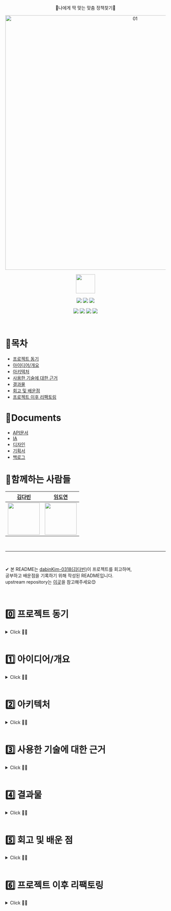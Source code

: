 
<br />
<p align='center'>
🥄나에게 딱 맞는 맞춤 정책찾기🥄
 </p>

 
<p align='center'>
<img width="800" alt="01" src="https://user-images.githubusercontent.com/84564695/180598164-f600814c-1820-43b1-afc8-6062b51060fb.png">
 </p>
 
 <p align='center'>
 <a href='https://play.google.com/store/apps/details?id=com.fork.spoonfeed'><img height="60px" src='https://play.google.com/intl/en/badges/images/generic/ko_badge_web_generic.png'/></a>
 </p>
 
<p align='center'>
    <img src="https://img.shields.io/badge/kotlin-v1.6.21-blue?logo=kotlin"/>
    <img src="https://img.shields.io/badge/Retrofit2-v2.9.0-green?logo=Retrofit2"/>
    <img src="https://img.shields.io/badge/Hilt-v2.40.5-yellow?logo=Hilt"/>
 </p>
<p align='center'>
    <img src="https://img.shields.io/badge/Moshi-v1.12.0-brightgreen?logo=Moshi"/>
    <img src="https://img.shields.io/badge/Lifecycle-v2.4.1-blue?logo=Lifecycle"/>
    <img src="https://img.shields.io/badge/OkHttp-v4.9.2-orange?logo=OkHttp"/>
    <img src="https://img.shields.io/badge/Timber-v5.0.1-blue?logo=Ttimber">
</p>

<br>

# 📌목차

- [프로젝트 동기](#reason)
- [아이디어/개요](#outline)
- [아키텍처](#structure)
- [사용한 기술에 대한 근거](#why)
- [결과물](#outputs)
- [회고 및 배운점](#learn)
- [프로젝트 이후 리팩토링](#update)


# 📌Documents
- [API문서](https://www.spoonfeed.kr/api-docs/)  
- [IA](https://www.figma.com/file/p7g2MUXTPQI099H5AhXclZ/DnD?node-id=268%3A431)
- [디자인](https://www.figma.com/file/p7g2MUXTPQI099H5AhXclZ/DnD?node-id=1030%3A12107)  
- [기획서](https://www.notion.so/21b083c5d23c41debb77ad698aaa7e65)
- [백로그](https://www.notion.so/60d9b1efc7d246b5842e1798ff1ed458?v=970b9be635df4dd985141c846728209e)



# 📌함께하는 사람들

| [김다빈](https://github.com/dabinKim-0318)                | [임도연](https://github.com/dddooo9)                |          
| ------------------------------------------------------- | -------------------------------------------------------- | 
| <img src="https://user-images.githubusercontent.com/84564695/190450439-e798897d-8049-421e-b54c-919a582a6c5d.png" width="100"> | <img src="https://user-images.githubusercontent.com/64943924/150619859-8b5f6706-3627-4b7c-a1b8-7b06a633af64.png" width="100"> | 

  <br>
  
***

<br />

✔ 본 README는 [dabinKim-0318(김다빈)](https://github.com/dabinKim-0318)이 프로젝트를 회고하며,      
공부하고 배운점을 기록하기 위해 작성된 README입니다.    
upstream repository는 [이곳](https://github.com/dnd-side-project/dnd-6th-5-android)을 참고해주세요😊      
  
  
  <br>
  
# 0️⃣ 프로젝트 동기 <a name = "reason"></a>

<details>
   <summary> Click 🙋‍♀️</summary>
<br />

- 첫 번째 대외활동이 끝난 후 팀프로젝트에 대한 아쉬움과 재미를 느꼈습니다. 그래서 현업 개발자, 디자이너분들과 함께 하나의 프로젝트를 완성해볼 수 있는 DND에서 안드로이드 개발자로 참여했습니다. 
- 프로젝트를 통해 더 성장하고 싶었고, 현업에서 활동하고 계신 개발자분, 디자이너분들과의 협업을 통해 타 분야 분들과 커뮤니케이션하는 역량도 키우고 싶어서 프로젝트를 진행했습니다
- 8주간 기획부터 개발, 릴리즈까지 경험해볼 수 있었습니다.
- 개발자로서의 마인드셋, 더 좋은 코드를 짜기 위한 방법 등 프로젝트를 시작하기 전보다 훨씬 많이 배우고 좋은 사람들도 알아갈 수 있었던 소중한 시간이었습니다.

</details>

<br>


# 1️⃣ 아이디어/개요 <a name = "outline"></a>

<details>
   <summary> Click 🙋‍♀️</summary>
<br />



  <img width="800" src = "https://user-images.githubusercontent.com/84564695/188052319-cb84d408-84d7-4c52-bf15-d4162fa9080a.png" />   

<br><br />
 
스푼피드는, 수많은 정책들 사이에서 혼란스러운 사회초년생들에게  
***맞춤 정책 정보를 쉽고 편리하게 제공하는 서비스***입니다      

현재 제공 되는 3가지 핵심 기능은 다음과 같습니다.

✔ 연령, 소득 등의 필터링을 통해 자신이 신청할 수 있는 정책 찾기   
✔ 정책 상세 정보를 확인하고 바로 신청하러 가기  
✔ 비슷한 조건을 가진 다른 사용자의 후기를 확인하는 커뮤니티  


</details>

<br>

# 2️⃣ 아키텍처  <a name = "structure"></a>

<details>
   <summary> Click 🙋‍♀️</summary>
<br />

  <img width="300" src = "https://user-images.githubusercontent.com/84564695/184577351-59081ffd-2860-47b7-9da2-f093c633d71a.JPG" />

- MVVM 아키텍쳐 설계를 통해 각 계층을 분리해 관심사를 나누고 의존성 규칙을 정한 구조로 설계했습니다.
- data / domain / presentation 로 layer를 나누고 패키징을 통해 관심사를 분리했습니다.  
- 특히 권장 아키텍쳐에서 강조하는 2가지 원칙인 "UI 기반 클래스를 가볍게 하기",  "UI와 Model(모델)을 분리하기" 규칙을 잘 지키고 있는가?를 생각하며 설계하기 위해 노력했습니다. 
- 프로젝트 설계 당시, 계층별 모듈을 나눈 멀티모듈 구조를 고민했습니다. 하지만 해당 앱이 다른 앱에 이용될 수 있는 가능성이 있다고 판단하지 않았고, 하나의 앱만 있는데, 모듈을 여러개로 나눠놓으면 코드량이 더 많게 느껴지며 유지보수 비용이 증가할 것이라 생각해 단일모듈로 설계했습니다.
- 디자인 패턴으로는, Repository Pattern 을 사용해 DataSource 캡슐화했습니다. ViewModel, LiveData 등의 Jetpack Component를 활용해 UI Controller의 과도한 책임을 막고 역할을 분리했습니다.

 
<p align='center'>
 <img width="900" src = "https://user-images.githubusercontent.com/84564695/187017988-ac6d085d-e9b9-4ffd-81f5-f4d64f44fade.png" />
 </p>
 
- 프로젝트에서는 단순히 MVVM을 "사용"했다는 것에 그쳤던 것 같았습니다. 그래서 프로젝트 이후 안드로이드 공식문서를 보고 제 나름의 언어로 해석하고 이해하며 세부적인 항목까지 공부해보고 싶다는 생각이 들었고, 아키텍쳐의 중요 개념들을 조직화하고 정리해봤습니다. 
- 특히 UI Layer 구조, UI Layer에서 사용되는 단어의 개념을 깊게 고찰하고 고민했던 부분이 가장 기억에 남습니다. "stateHolders"는 UI State를 생성하는 역할을 하며 공식문서에서 ViewModel을 예로 들고 있습니다. 
- "ViewModel은 StateHolders이다" 와 같은 단어의 개념을 아는게 사소한 일이라고 생각했습니다. 하지만 ViewModel안에서 정의될 UI state 개념과도 관련이 있어 전체적인 구조를 이해하는 데 매우 중요하고 개발자들 사이에서의 커뮤니케이션을 위해서도 반드시 숙지하고 있어야 하는 부분이라는 걸 깨달았습니다. 

#### 👉공부하며 작성했던 블로그 포스팅입니다!
| Bolg Link | 
| ------ |
| [[안드로이드 공식문서 파헤치기] 클린 아키텍쳐의 모든 것!](https://url.kr/8m15qg) | 
| [[안드로이드] 멀티모듈](https://url.kr/8m15qg) | 

</details>

<br>

# 3️⃣ 사용한 기술에 대한 근거  <a name = "why"></a>

<details>
   <summary> Click 🙋‍♀️</summary>
<br />

- 각 Stack의 링크를 클릭하시면 공부하며 작성했던 포스팅으로 이동합니다!

| Category | Stack  | Reason |
|:---|:---|:---|
| Jetpack Components | [Room](https://velog.io/@dabin/%EC%95%88%EB%93%9C%EB%A1%9C%EC%9D%B4%EB%93%9CSQLite) | 유저가 신고한 사용자의 id를 저장 후 컨텐츠를 필터링하기 위해 Room을 사용했습니다. 신고한 유저가 없을 경우 반드시 서버에서 데이터를 요청할 필요가 없기 때문에 local에 데이터를 저장해 사용하기로 결정했습니다. 신고 횟수에 제한이 없고 저장해야할 id의 수가 많아질 수 있다는 점을 고려해 sharedPreferences 대신 Room을 선택했습니다. |
| |[LiveData](https://velog.io/@dabin/%EC%95%88%EB%93%9C%EB%A1%9C%EC%9D%B4%EB%93%9C-%EA%B3%B5%EC%8B%9D%EB%AC%B8%EC%84%9C-%ED%8C%8C%ED%97%A4%EC%B9%98%EA%B8%B0-LiveData%EC%9D%98-%EB%AA%A8%EB%93%A0-%EA%B2%83) | 최신 data가 생명주기에 따라 자동으로 업데이트 되도록하기 위해 LiveData를 사용했습니다  |
| |[ViewModel](https://velog.io/@dabin/%EC%95%88%EB%93%9C%EB%A1%9C%EC%9D%B4%EB%93%9CviewModel-%EC%83%9D%EC%84%B1%EC%97%90-%EB%8C%80%ED%95%9C-%EA%B3%A0%EC%B0%B0) | 인스턴스가 소멸된 후 다시 onCreate 가 호출되며 인스턴스로 새로 생성되어도 데이터가 초기화되지 않도록 ViewModel을 사용했습니다. onSaveInstanceState()로 UI Data를 저장할 수도 있었겠지만, 대량의 UI Data를 복원하기에 적합하지 않다고 판단했습니다. 또한 서버, 데이터베이스에 접근하는 코드를 UI Controller와 분리하기 위해 ViewModel을 사용했습니다.
| |[DataBinding](https://velog.io/@dabin/%EC%95%88%EB%93%9C%EB%A1%9C%EC%9D%B4%EB%93%9CDataBinding) | findViewById 메서드에 비해, null safety, type safety 부분에서 장점이 있는 DataBinding을 사용했습니다. ViewBinding이 DataBinding보다 퍼포먼스 효율, 용량 측면에서 장점이 있지만 DataBinding은 ViewBinding역할을 할 수 있을 뿐더러, 레이아웃에서 데이터 연결 작업을 통한 역할 분리를 위해 DataBinding을 선택했습니다. |
| Dependency Injection | Hilt | 클래스간 결합도를 낮추고 원활한 리팩토링을 위해 DI를 적용했습니다. ViewModel에 대한 의존성 주입을 구현하기 편리하고 각 컴포넌트의 라이프 사이클을 자동으로 관리해주는 Hilt를 DI Framework로 활용했습니다. Hilt가 Dagger2를 기반으로 만들어졌기 때문에 Hilt에 대한 이해를 높이기 위해 Dagger2도 함께 공부할 계획입니다 |
| Network | Retrofit | 안드로이드 통신 라이브러리의 역사를 공부하면서 Deprecated된 라이브러리들과(HttpClient 등) Volley, OkHttp, Retrofit의 장단점을 비교하며 공부했습니다. 그 결과 개인적으로는 Annotation으로 HTTP 메소드를 정의해서 사용하는 Retrofit이 전체 구조를 파악하기 더 좋은 것 같아 Retrofit을 선택했습니다. JSON을 파싱해주는 Converter 연동을 지원해주기 때문에 Gson 라이브러리와 함께 사용하기 위해 선택했습니다.    |
|  |[OkHttp3](https://velog.io/@dabin/%EC%95%88%EB%93%9C%EB%A1%9C%EC%9D%B4%EB%93%9C-Android-%ED%86%B5%EC%8B%A0-%EB%9D%BC%EC%9D%B4%EB%B8%8C%EB%9F%AC%EB%A6%AC%EC%9D%98-%EC%97%AD%EC%82%AC#android-%ED%86%B5%EC%8B%A0-%EB%9D%BC%EC%9D%B4%EB%B8%8C%EB%9F%AC%EB%A6%AC%EC%9D%98-%EC%97%AD%EC%82%AC) |  Intercepter를 통해 API가 통신되는 모든 활동을 모니터링하고, 서버 통신 시간을 조절하기 위해 사용했습니다. 또한 Retrofit2을 사용했기 때문에, Retrofit2가 의존하는 OkHttp3를 함께 사용하는게 좋겠다고 생각했습니다. |
| Asynchronous Processing | [Coroutine](https://velog.io/@dabin/%EC%95%88%EB%93%9C%EB%A1%9C%EC%9D%B4%EB%93%9C-%EC%BD%94%EB%A3%A8%ED%8B%B4-%EC%8B%A4%EC%8A%B5) | api요청 시 callback을 사용하지 않고 비동기 처리를 하기 위해 Coroutine을 사용했습니다.  직관적인 함수 사용을 통해 코드의 가독성도 높일 수 있었습니다 |
| Third Party Library | Social Login | 사용자의 회원가입 과정의 번거로움을 피하기 위해 네이버, 카카오 SDK를 사용해 소셜 로그인을 구현했습니다. |
|  | Lottie | 스플래시 화면에서 애니메이션 처리가 필요했고, 고품질 애니메이션을 처리할 때 발생할 수 있는 OOM을 피하기 위해 애니메이션 라이브러리를 사용하기로 결정했습니다. 그중 백터 기반이라 용량이 적고 적용이 간단한 Lottie라이브러리를 활용했습니다. |
|  |Timber | 릴리즈 버전에서 로그를 출력하지 않고, 태그를 별도로 입력하지 않아도 되는 Timber을 사용해 Log를 남겼습니다 |
|  |Gson | Json형식인 응답 데이터를 java로 파싱하기 위해 Gson라이브러리를 사용했습니다.  |
| Strategy | Git Flow |   </li> <li><a href="https://github.com/dnd-side-project/dnd-6th-5-android/wiki/%EB%B8%8C%EB%9E%9C%EC%B9%98-%EC%A0%84%EB%9E%B5">브랜치 전략</a></li> <li><a href="https://github.com/dnd-side-project/dnd-6th-5-android/wiki/%EC%BD%94%EB%93%9C-%EC%BB%A8%EB%B2%A4%EC%85%98">코드 컨벤션</a></li>  <li><a href="https://github.com/dnd-side-project/dnd-6th-5-android/wiki/%EC%BB%A4%EB%B0%8B-%EC%BB%A8%EB%B2%A4%EC%85%98">커밋 컨벤션</a> |
| CI/CD | GitHub Action| Github Action으로 Build 과정을 검사했습니다. develop 브랜치로 병합 이후 발생한 손상을 즉시 해결 함으로 추후 손상을 해결하는 시간을 줄였습니다. |
| Other Tool | Slack, Notion, Figma, Postman | 팀원간 이슈 알림을 위해 Slack을 사용했고, 작업 진행상황공유와 디자인 작업, 백엔드 파트원과의 커뮤니케이션 등을 위해 해당 Tool들을 사용했습니다 |

</details>


<br>

# 4️⃣ 결과물  <a name = "outputs"></a>

<details>
   <summary> Click 🙋‍♀️</summary>
<br />

### 홈, 맞춤 정책 찾기   

https://user-images.githubusercontent.com/84564695/180599170-e25d2752-1d93-4700-90eb-12dd085dfacd.mp4

- 홈
  - 맞춤 정책 찾으러가기     
  - 전체, 주거, 금융 카테고리 별 정책 리스트 보기 
  - 관심있는 정책 모아보기  
- 맞춤 정책 찾기
  - 나이, 혼인여부, 재직여부, 회사규모, 중위소득, 연소득, 순자산, 세대주 여부 등의 필터링    
  - 맞춤정책 찾기 완료 다이어로그


### 맞춤 정책 자세히보기
https://user-images.githubusercontent.com/84564695/180598776-b9f9fc54-3eaa-4cb7-adb0-f262de9e5bfe.mp4

- 리스트
  - 맞춤정책 리스트로 확인하기     
  - 카테고리변경Bottomsheet  
  - 관심있는 맞춤정책 찜하기

- 상세페이지
  - 정책 지원내용, 신청 방법 등 확인하기    
  - 관심있는 맞춤정책 찜하기      
  - 정책 사이트 바로가기



### 커뮤니티
https://user-images.githubusercontent.com/84564695/180598819-65abf15b-cb4d-4b55-a886-6f97edbfffcd.mp4

- 게시글
  - 게시글리스트로 확인하기
  - 게시글 작성하기
  - 댓글 기능
- 검색
  - 카테고리별 게시글 검색

### 마이페이지


https://user-images.githubusercontent.com/84564695/184608951-3c1b241b-7309-47f0-a319-a1e1acfa6d84.mp4



- 개인정보 변경
- 관심정책 바로가기
- 작성한 게시글 바로가기
- 로그아웃
- 회원탈퇴
</details>


<br>

# 5️⃣ 회고 및 배운 점 <a name = "learn"></a>
<details>
   <summary> Click 🙋‍♀️</summary>
<br />

## ✔ 커뮤니케이션 부분
### ◼ 전면 온라인 회의
당시 코로나19가 매우 심각한 상황이었기에 프로젝트는 100% 온라인 회의로 진행되었습니다. 전면 온라인 회의로 진행한 프로젝트는 처음이었기에 다른 안드로이드 파트원뿐만 아니라 디자인, 백엔드 개발자 분들과의 원활한 소통을 위해 노력했습니다. 슬랙, 노션, 디스코드를 활용해 팀원들과 소통하였고 각 파트별 이슈관리 보드를 통해 작업 내역을 실시간으로 공유했습니다. 특히 클라이언트의 개발 진행상황을 표시하기 위해 [백로그](https://www.notion.so/60d9b1efc7d246b5842e1798ff1ed458?v=970b9be635df4dd985141c846728209e)를 작성하고 담당자, 구현여부를 작성했습니다. 클라이언트와 백엔드 개발자들이 개발과 관련된 부분에서 빠르게 소통할 수 있도록 개발자 단톡방을 따로 만들어 기술적인 문제에 신속하고 피드백할 수 있었습니다.

<br />

## ✔ 기술적인 부분
### ◼ Github Action Build Check CI 작성
반복되는 병합 과정에서 기존 Application을 손상시키지 않도록 확인하기 위해 Github Action을 이용했습니다. 중간, 최종 발표등의 데드라인이 정해진 프로젝트였기 때문에 Develop Branch에 급하게 들어오는 병합 내용에 다양한 Build 에러가 많았습니다. 이를 통한 손상을 줄이고자 Github Action으로 Build 과정을 검사했습니다. 병합 이후 발생한 손상을 즉시 해결 함으로 추후 손상을 해결하는 시간을 줄이고 개발에 집중할 수 있었습니다.

<br />

### ◼ 사용자 관점에서 코드 작성하기

 <img width="300" src = "https://user-images.githubusercontent.com/84564695/201474918-979a624b-deb3-4035-91bd-c97d0c53b01e.png" />



```
//BottomDialogMyPageFragment
    private fun setHandler() {
        val handler = Handler(Looper.getMainLooper())
        handler.postDelayed({ dialog?.dismiss() }, 140)
    }
```
개발을 하면서 단순히 기능구현에만 목적을 두고 코드를 작성하기 보다 '내가 사용자라면 이부분이 불편하지 않을까?', '여기를 개선하면 조금 더 편리하게 사용할 수 있지 않을까?'같은 생각을 하면서 개발에 임했습니다. 아이템을 정렬하는 BottomSheetDialog에서 항목 선택을 마친 후 X를 누를 때 딜레이되는 순간이 없어서 마지막에 어떤 항목을 선택했는 지 확인하기 힘들었습니다. 그래서 BottomSheetDialog가 dismiss될 때 약간의 딜레이가 되는 기능을 추가하는 등 사소한 부분이라도 사용자 관점에서 고민하며 더 나은 방법을 고민했습니다.

<br />

### ◼ 아쉬운 점- 성능 개선에 대한 고민
프로젝트에서 RecyclerView를 사용하는 화면이 많았습니다. 정책 리스트를 불러오는 화면에서 버벅이는 현상을 발견하였고, 프로젝트 이후 NestedScrollView안에 RecyclerView를 사용한 해 RecyclerView의 재활용 매커니즘이 동작하지 않아 생긴 문제라는 것을 알게됐습니다. 이를 계기로 지금까지 "동작하는 코드"에만 집중하고, "성능 최적화"에 대한 고민은 하지 않았다는 걸 깨닫게 되었습니다. 그래서 사용하는 기술의 동작방식을 깊게 공부하며 성능을 개선시킬 수 있는 부분을 고민하고 적용하기 위해 노력하게 되었습니다.

#### 👉공부하며 작성했던 블로그 포스팅입니다!
| Bolg Link | 
| ------ | 
| [[안드로이드 공식문서 파헤치기] ScrollView, NestedScrollView, ConcatAdapter의 모든 것!](https://velog.io/@dabin/%EC%95%88%EB%93%9C%EB%A1%9C%EC%9D%B4%EB%93%9C-%EA%B3%B5%EC%8B%9D%EB%AC%B8%EC%84%9C-%ED%8C%8C%ED%97%A4%EC%B9%98%EA%B8%B0-ScrollView-NestedScrollView%EC%9D%98-%EB%AA%A8%EB%93%A0-%EA%B2%83) | 

<br />

## ✔ 개인적인 성장
### ◼ 기획 경험
 
  <img width="540" src = "https://user-images.githubusercontent.com/84564695/201475079-27aeed79-2a14-4732-9233-e68f8b7c164f.png" />
<img width="200" src = "https://user-images.githubusercontent.com/84564695/201475153-31e22f3f-b0e9-4796-bb57-4418d6c3e6d0.png" />

DND는 프론트, 백엔드, 디자이너 포지션으로 이루어져있기 때문에 PM없이 하나의 서비스를 만들어야했습니다.
개발자와 디자이너 모두 기획에 참여하기 때문에 기획단계에서 저절로 기능구현의 난도와, 기간 내에 구현할 수 있는지와 같은 가능성을 고려하며 프로젝트에 임했습니다. 이전에는 어느정도 완성된 와이어프레임, IA를 보면서 더 '나은' 기획 방향을 고민하는 철저한 개발자 포지션이었다면, 이번 프로젝트에서는 아이디어 도출 즉, 맨바닥부터 '함께' 기획해야했기 때문에 기획, UI&UX에 대한 지식이 필요하다고 생각했습니다. 개발만 했다면 몰랐을 '사용자 편의성', '유저이탈을 방지하는 디자인' 등을 고민하게 되면서 UI&UX에 대한 공부욕심이 생겨 틈틈히 개인공부를 진행했습니다. 기획자의 눈으로 프로젝트를 바라볼 수 있는 눈이 생긴 것 같은 느낌이었고, 개발자도 유저 플로우를 함께 고민하며 더 좋은 사용자 경험을 제공하기 위해 노력해야겠다고 생각했습니다.

<br />

### ◼ 팀원으로부터의 배움
DND를 하면서 저보다 실력있고 경험이 많은 팀원분과 함께 프로젝트를 진행하는 경험을 했습니다. 매번 그 분의 코드에 감탄하고, 나라면 이 기능을 어떻게 구현했을까? 생각하고 비교도 해보면서 스스로 공부할 수 있는 기회가 많았습니다. 특히 SOPT29기 APPJAM에서 공식 프로젝트 기간 동안은 MVC패턴으로 프로젝트를 완성했었기 때문에 해당 프로젝트에서 MVVM아키텍쳐를 처음 적용해봤습니다. 팀원분과 아키텍쳐를 어떻게 적용할 지, 폴더링 및 Util 관리는 어떻게 할지 등 많은 논의를 하면서 MVVM에 대한 이해도 깊어지고 아키텍쳐에 대해 많은 지식을 쌓을 수 있던 경험이었습니다. 실력있고 열정있는 팀원과 함께 프로젝트를 한다는 건 다른 팀원의 성장에도 큰 도움이 된다는 걸 알았고, 저 역시 제가 아는 지식을 다른 팀원들에게 더 많이 나눠주고 공유해야겠다고 다짐한 계기였습니다.


## 👉프로젝트 이후 공부한 내용
앞서 "기술적인 부분"에서 아쉬웠던 내용을 프로젝트가 끝난 이후에 공부하고 포스팅했습니다.
| Problem |
| ------ | 
| [안드로이드 권장 아키텍쳐](https://velog.io/@dabin/%EC%95%88%EB%93%9C%EB%A1%9C%EC%9D%B4%EB%93%9C-94xy7yo3) |
| [RecyclerView 중첩 스크롤](https://velog.io/@dabin/%EC%95%88%EB%93%9C%EB%A1%9C%EC%9D%B4%EB%93%9CRecycle-View) |
| [Fragment 1편 - 사용이유/장점](https://velog.io/@dabin/%EC%95%88%EB%93%9C%EB%A1%9C%EC%9D%B4%EB%93%9C%ED%94%84%EB%9E%98%EA%B7%B8%EB%A8%BC%ED%8A%B81) |
| [Fragment 2편 - FramgmentTransaction](https://velog.io/@dabin/%EC%95%88%EB%93%9C%EB%A1%9C%EC%9D%B4%EB%93%9CFragment-2%ED%8E%B8FragmentR) |

</details>

<br>


# 6️⃣ 프로젝트 이후 리팩토링 <a name = "update"></a>

<details>
   <summary> Click 🙋‍♀️</summary>
<br />


## ✔ RecycledPool 공유를 통한 성능 최적화
- 여러 RecyclerView들이 동일한 ViewHolder를 사용하고 있었기 때문에(ViewType이 같은) Pool을 공유해서 ViewHolder를 함께 재사용하여 불필요한 ViewHolder생성을 줄이고 성능을 최적화했습니다.

- RecyclerView의 내부 class인 RecycledViewPool의 객체를 생성하여 RecyclerView들이 공유할 수 있는 pool을 생성한 후 RecyclerView가 가진 메서드인 setRecycledViewPool()의 파라미터로 생성했던 RecycledViewPool객체를 전달했습니다.

```kotlin
//MainAdapter
class MainAdapter(
    private val context: Context,
    private val homeViewModel: HomeViewModel,
    private val viewLifecycleOwner: LifecycleOwner,
    private val clickListener: (ResponseUserLikePolicyData.Data.Policy) -> Unit
) :
    ListAdapter<ResponseUserLikePolicyData.Data.Policy, RecyclerView.ViewHolder>(
        SimpleDiffUtil()
    ) {

    private val viewPool: RecyclerView.RecycledViewPool = RecyclerView.RecycledViewPool()
 
 ...
 
 class LikeViewHolder(
     ...
) : RecyclerView.ViewHolder(
    itemView.root
) {
    private val subRv = itemView.subRv
    private val adapter = MyLikePolicyAdapter(clickListener)

    init {
        subRv.adapter = adapter
        val layoutManager = LinearLayoutManager(context)
        layoutManager.recycleChildrenOnDetach = true
        layoutManager.orientation = LinearLayoutManager.HORIZONTAL
        subRv.layoutManager = layoutManager
        subRv.setRecycledViewPool(viewPool)
        homeViewModel.myLikePolicyList.observe(viewLifecycleOwner) { myLikePolicyList ->
            adapter.submitList(myLikePolicyList)
        }
    }
}
    ...
```
![image (1)](https://user-images.githubusercontent.com/84564695/201341798-06ca859e-9815-4a3a-b803-c5db5e8bbc2b.jpg)


- bind될 때마다 pool의 참조값을 로그로 확인해봤더니, 두 adapter가 같은 Pool을 사용하고 있음을 알 수 있었습니다.
- 자세한 내용은 [포스팅](https://velog.io/@dabin/%EC%95%88%EB%93%9C%EB%A1%9C%EC%9D%B4%EB%93%9C-RecyclerView-%EC%84%B1%EB%8A%A5-%EA%B0%9C%EC%84%A0)을 참고해주세요!
<br/>  

**👉RecyclerView를 잘 사용하기 위해 공부하며 정리한 내용입니다!**
| RecyclerView 파헤치기 |
| ------ |
| [RecyclerView - 1편(구조, 탄생배경)](https://velog.io/@dabin/%EC%95%88%EB%93%9C%EB%A1%9C%EC%9D%B4%EB%93%9CRecycle-View) | 
| [RecyclerView - 2편(ViewHolder수명주기)](https://velog.io/@dabin/%EC%95%88%EB%93%9C%EB%A1%9C%EC%9D%B4%EB%93%9C-%EA%B3%B5%EC%8B%9D%EB%AC%B8%EC%84%9C-%ED%8C%8C%ED%97%A4%EC%B9%98%EA%B8%B0-RecyclerView%EC%9D%98-%EB%AA%A8%EB%93%A0-%EA%B2%83-2%ED%83%84ViewHolder%EC%88%98%EB%AA%85%EC%A3%BC%EA%B8%B0)  |
| [RecyclerView - 3편(RecyclerdViewPool)](https://velog.io/@dabin/%EC%95%88%EB%93%9C%EB%A1%9C%EC%9D%B4%EB%93%9C-RecyclerView-%EC%84%B1%EB%8A%A5-%EA%B0%9C%EC%84%A0) | 
| [RecyclerView- 4편(notifyDataSetChanged의 문제점)](https://velog.io/@dabin/%EC%95%88%EB%93%9C%EB%A1%9C%EC%9D%B4%EB%93%9C-%EA%B3%B5%EC%8B%9D%EB%AC%B8%EC%84%9C-%ED%8C%8C%ED%97%A4%EC%B9%98%EA%B8%B0-RecyclerView%EC%9D%98-%EB%AA%A8%EB%93%A0-%EA%B2%83-4%ED%8E%B8notifyDataSetChanged%EC%9D%98-%EB%AC%B8%EC%A0%9C%EC%A0%90)  |


  <br/><br/>  

## ✔ Fragment 기본 생성자 사용

- 안드로이드에 의해서 프래그먼트가 복원될 때는 프래그먼트의 기본 생성자를 호출하기 때문에 오버로딩된 생성자의 호출이 보장되지 않는것을 예방하기 위해
생성자를 오버로딩하지 않고 생성 시 파라미터를 Bundle에 담아 setArgument() 함수를 호출하는 방식을 사용했습니다

```kotlin

  //showUserBottomDialog
  private fun showUserBottomDialog(commentPk: Int) {
            val bottomDialogReportUser = BottomDialogReport().apply {
                arguments = bundleOf(CommunityPostActivity.REPORT_COMMENT_PK to commentPk)
            }
            ...
        }
        
  //BottomDialogReport
  class BottomDialogReport :
    BaseViewUtil.BaseCategoryBottomDialogFragment<FragmentBottomDialogReportUserBinding>(R.layout.fragment_bottom_dialog_report_user) {
      ...
    }

```

  <br/><br/>  


## ✔  RecyclerView ViewHolder inner class 변경
```kotlin
  inner class MyLikePolicyHomeViewHolder(private val binding: ItemInterastedPolicyBinding) : RecyclerView.ViewHolder(binding.root) {
        fun onBind(data: ResponseUserLikePolicyData.Data.Policy) {
           ...
        }
```
- 메모리 누수에 대해 공부하던 중 inner class 사용 시 불필요한 outer class 참조로 메모리 누수가 발생할 수 있다는 것을 알게되었습니다

```kotlin
   class MyLikePolicyHomeViewHolder(private val binding: ItemInterastedPolicyBinding) : RecyclerView.ViewHolder(binding.root) {
        fun onBind(data: ResponseUserLikePolicyData.Data.Policy) {
           ...
        }
```
- RecyclerView의 ViewHolder를 inner class로 정의하고 있었는데 반드시 inner class로 사용할 이유가 없었기 때문에 nested class로 변경했습니다
  <br/><br/>  

## ✔  UI Controller에서 UI State를 조작하는 코드 수정
```kotlin
     private fun setObserver() {
        communityPostViewModel.postDetailData.observe(this) {
            setCategoryBackground(it.category)
            if (it.author == communityPostViewModel.getUserData()?.nickname) setPostEditWriterClickListener()
            else setPostEditUserClickListener()
        }
     ...
  }
```
  - 게시글의 작성자 닉네임과와 유저의 닉네임 여부 일치로 게시글 더보기 버튼을 클릭했을 때 이벤트 로직 분기 처리가 필요했습니다
  - 안드로이드 권장 아키텍쳐를 다시 공부한 이후, 해당 코드는 UI Controller가 Data를 직접 가공하고 있어 "관심사 분리"에서 벗어난 코드임을 알게됐습니다
```kotlin
      private fun setObserver() {
       communityPostViewModel.isWriter.observe(this) { writer ->
            if (writer) setPostEditWriterClickListener()
            else setPostEditUserClickListener()
        }
```
  - CommunityPostViewModel에서 게시글 작성자 여부를 Boolean형 데이터로 저장하는 LiveData를 선언한 후, 작성자 여부 분기처리 비즈니스 로직을 작성했습니다
  - UI Controller인 CommunityPostActivity에서는 isWriter 의 true/false에 따라 클릭 이벤트를 수동적으로 업데이트하는 역할만을 담당합니다.
  
  <br/><br/>  
  
## ✔  경계 조건 캡슐화
  ```kotlin
     private fun setRegisterForActivityResult() {
        registerForActivity =
            registerForActivityResult(ActivityResultContracts.StartActivityForResult()) { activityResult ->
              
              ...
  
              //변경전
              if (activityResult.data?.getStringExtra(CommunityPostInfoUpdateActivity.INFO_NOT_UPDATE_RESULT_KEY) == null) {
                   ...
                } else Toast.makeText(this, "상세정보를 확인해주세요", Toast.LENGTH_SHORT).show()
  
             //변경후
              if (checkFromInfo(activityResult)) {
                   ...
                } else Toast.makeText(this, "상세정보를 확인해주세요", Toast.LENGTH_SHORT).show()
            }
    }
  ```
-  if문의 조건으로 사용되는 코드가 복잡한 경우 함수로 만들어 가독성 좋게 수정하였습니다.
  
  <br/><br/>  

## ✔  intent를 보내는 보일러 플레이트 코드 개선
```kotlin
private fun initClick() {
        with(binding) {
            ivHomeAllBackground.setOnClickListener {
                val intent = Intent(requireContext(), PolicyListActivity::class.java).let {
                    it.putExtra(CATEGORY, ALL)
                }
                startActivity(intent)
            }
            ivHomeDwellingBackground.setOnClickListener {
                val intent = Intent(requireContext(), PolicyListActivity::class.java).let {
                    it.putExtra(CATEGORY, DWELLING)
                }
                startActivity(intent)
            }
            ivHomeFinanceBackground.setOnClickListener {
                val intent = Intent(requireContext(), PolicyListActivity::class.java).let {
                    it.putExtra(CATEGORY, FINANCE)
                }
                startActivity(intent)
            }
          ...
        }
    }

```
- Home 화면에서 전체/주거/금융 카테고리 클릭시 정책 리스트 화면으로 이동되는 플로우에서, intent를 보내는 보일러 플레이트 코드를 개선할 수 있겠다는 생각이 들었습니다
  <br/><br/>  
```kotlin
//PolicyListActivity
class PolicyListActivity :
    BaseViewUtil.BaseAppCompatActivity<ActivityPolicyListBinding>(R.layout.activity_policy_list) {
    
      ...
    companion object {
        const val CATEGORY = "CATEGORY"

        fun start(context: Context, category: String) {
            val intent = Intent(context, PolicyListActivity::class.java).putExtra(CATEGORY, category)
            context.startActivity(intent)
        }
      }
    }
    
//HomeFragment
private fun initClick() {
        with(binding) {
            ivHomeAllBackground.setOnClickListener { PolicyListActivity.start(requireContext(), ALL) }
            ivHomeDwellingBackground.setOnClickListener { PolicyListActivity.start(requireContext(), DWELLING) }
            ivHomeFinanceBackground.setOnClickListener { PolicyListActivity.start(requireContext(), FINANCE) }
   }
```
- intent를 받는 PolicyListActivity 에서 companion oboject 블럭 안에 `start(context: Context, category: String)` 메서드를 선언했습니다
- 외부에서 `start(context: Context, category: String)` 메서드를 여러번 호출해야 하고 인스턴스 생성 없이 사용하기 위해 companion oboject 블럭 안에서 사용했습니다.
- start라는 메서드 네이밍을 통해 클릭 이벤트 발생 시 PolicyListActivity로 이동된다는 것을 직관적으로 알 수 있도록 코드를 작성했습니다.
  <br/><br/>  
## ✔  inflater 중복 생성 방지
```kotlin
   override fun onCreateViewHolder(parent: ViewGroup, viewType: Int): MyLikePolicyAdapter.MyLikePolicyHomeViewHolder {
        val binding = ItemInterastedPolicyBinding.inflate(LayoutInflater.from(parent.context), parent, false)
      
        return MyLikePolicyHomeViewHolder(binding)
    }

```
- RecyclerView를 사용하던 중 ViewHolder가 Create될 때 마다 inflater가 매번 생성되는 것을 개선할 수 있겠다고 생각했습니다

```kotlin
 private lateinit var inflater: LayoutInflater //전역 변수로 선언

   override fun onCreateViewHolder(parent: ViewGroup, viewType: Int): MyLikePolicyAdapter.MyLikePolicyHomeViewHolder {
          if (!::inflater.isInitialized) //변수를 객체로 엑세스하여 객체에 대한 속성 참조
            inflater = LayoutInflater.from(parent.context)
            
        val binding = ItemInterastedPolicyBinding.inflate(inflater, parent, false)
      
        return MyLikePolicyHomeViewHolder(binding)
    }

```
- 코틀린 표준 라이브러리에서 제공하는 함수인 isInitialized을 사용해 지연 초기화 속성이 초기화되었는지 검사했습니다.
- inflater의 할당 여부를 확인하고, 중복 생성을 방지했습니다.

  <br/><br/>  

</details>

